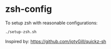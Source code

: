 # zsh-config

To setup zsh with reasonable configurations:
```bash
./setup-zsh.sh
```

Inspired by: https://github.com/jotyGill/quickz-sh
